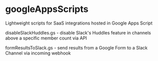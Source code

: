 # googleAppsScripts

Lightweight scripts for SaaS integrations hosted in Google Apps Script

disableSlackHuddles.gs - disable Slack's Huddles feature in channels above a specific member count via API

formResultsToSlack.gs - send results from a Google Form to a Slack Channel via incoming webhook
